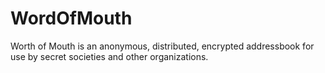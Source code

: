 WordOfMouth
===========

Worth of Mouth is an anonymous, distributed, encrypted addressbook for use by secret societies and other organizations.
